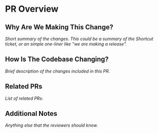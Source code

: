 # PR Overview

## Why Are We Making This Change?

_Short summary of the changes. This could be a summary of the Shortcut ticket, or an simple one-liner like "we are making a release"._
​

## How Is The Codebase Changing?

_Brief description of the changes included in this PR._
​
​

## Related PRs

_List of related PRs:_
​

## Additional Notes

_Anything else that the reviewers should know._
